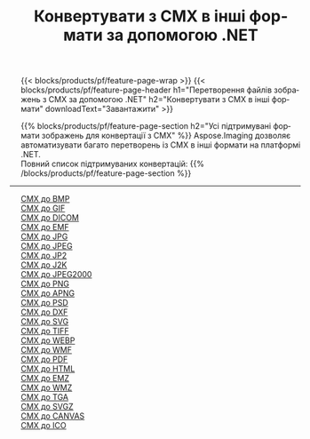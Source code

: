 ﻿---
title: Конвертувати з CMX в інші формати за допомогою .NET 
weight: 3920
url: /uk/net/conversion/from/cmx 
lang: uk
langdirlevel: 2
locales: zh-hans,ja,it,ru,de,es,fr,nl,id,lt,pl,pt,vi,tr,ko,zh-hant,ar,hi,th,sv,cs,uk,he
description: За допомогою Aspose.Imaging ви можете легко конвертувати з CMX в інші формати
---

{{< blocks/products/pf/feature-page-wrap >}}
{{< blocks/products/pf/feature-page-header h1="Перетворення файлів зображень з CMX за допомогою .NET" h2="Конвертувати з CMX в інші формати" downloadText="Завантажити" >}}


{{% blocks/products/pf/feature-page-section  h2="Усі підтримувані формати зображень для конвертації з CMX" %}}
Aspose.Imaging дозволяє автоматизувати багато перетворень із CMX в інші формати на платформі .NET.
<br/>
Повний список підтримуваних конвертацій:
{{% /blocks/products/pf/feature-page-section %}}
<div class="container-fluid productfamilypage bg-gray">
    <div class="convertypes bg-gray agp-content section">
        <div class="container">
		<hr style="margin-left:-20px;"/>
		<div class="row other-converters">
		    <div class='col-md-2 other-converter remove-lp remove-rp'><a href="/imaging/uk/net/conversion/cmx-to-bmp" >CMX до BMP</a></div><div class='col-md-2 other-converter remove-lp remove-rp'><a href="/imaging/uk/net/conversion/cmx-to-gif" >CMX до GIF</a></div><div class='col-md-2 other-converter remove-lp remove-rp'><a href="/imaging/uk/net/conversion/cmx-to-dicom" >CMX до DICOM</a></div><div class='col-md-2 other-converter remove-lp remove-rp'><a href="/imaging/uk/net/conversion/cmx-to-emf" >CMX до EMF</a></div><div class='col-md-2 other-converter remove-lp remove-rp'><a href="/imaging/uk/net/conversion/cmx-to-jpg" >CMX до JPG</a></div><div class='col-md-2 other-converter remove-lp remove-rp'><a href="/imaging/uk/net/conversion/cmx-to-jpeg" >CMX до JPEG</a></div><div class='col-md-2 other-converter remove-lp remove-rp'><a href="/imaging/uk/net/conversion/cmx-to-jp2" >CMX до JP2</a></div><div class='col-md-2 other-converter remove-lp remove-rp'><a href="/imaging/uk/net/conversion/cmx-to-j2k" >CMX до J2K</a></div><div class='col-md-2 other-converter remove-lp remove-rp'><a href="/imaging/uk/net/conversion/cmx-to-jpeg2000" >CMX до JPEG2000</a></div><div class='col-md-2 other-converter remove-lp remove-rp'><a href="/imaging/uk/net/conversion/cmx-to-png" >CMX до PNG</a></div><div class='col-md-2 other-converter remove-lp remove-rp'><a href="/imaging/uk/net/conversion/cmx-to-apng" >CMX до APNG</a></div><div class='col-md-2 other-converter remove-lp remove-rp'><a href="/imaging/uk/net/conversion/cmx-to-psd" >CMX до PSD</a></div><div class='col-md-2 other-converter remove-lp remove-rp'><a href="/imaging/uk/net/conversion/cmx-to-dxf" >CMX до DXF</a></div><div class='col-md-2 other-converter remove-lp remove-rp'><a href="/imaging/uk/net/conversion/cmx-to-svg" >CMX до SVG</a></div><div class='col-md-2 other-converter remove-lp remove-rp'><a href="/imaging/uk/net/conversion/cmx-to-tiff" >CMX до TIFF</a></div><div class='col-md-2 other-converter remove-lp remove-rp'><a href="/imaging/uk/net/conversion/cmx-to-webp" >CMX до WEBP</a></div><div class='col-md-2 other-converter remove-lp remove-rp'><a href="/imaging/uk/net/conversion/cmx-to-wmf" >CMX до WMF</a></div><div class='col-md-2 other-converter remove-lp remove-rp'><a href="/imaging/uk/net/conversion/cmx-to-pdf" >CMX до PDF</a></div><div class='col-md-2 other-converter remove-lp remove-rp'><a href="/imaging/uk/net/conversion/cmx-to-html" >CMX до HTML</a></div><div class='col-md-2 other-converter remove-lp remove-rp'><a href="/imaging/uk/net/conversion/cmx-to-emz" >CMX до EMZ</a></div><div class='col-md-2 other-converter remove-lp remove-rp'><a href="/imaging/uk/net/conversion/cmx-to-wmz" >CMX до WMZ</a></div><div class='col-md-2 other-converter remove-lp remove-rp'><a href="/imaging/uk/net/conversion/cmx-to-tga" >CMX до TGA</a></div><div class='col-md-2 other-converter remove-lp remove-rp'><a href="/imaging/uk/net/conversion/cmx-to-svgz" >CMX до SVGZ</a></div><div class='col-md-2 other-converter remove-lp remove-rp'><a href="/imaging/uk/net/conversion/cmx-to-canvas" >CMX до CANVAS</a></div><div class='col-md-2 other-converter remove-lp remove-rp'><a href="/imaging/uk/net/conversion/cmx-to-ico" >CMX до ICO</a></div>
                </div>
        </div>
    </div>
</div>
<br/>

